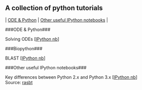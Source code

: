 A collection of python tutorials
---

| [ODE & Python](#ODE-&-Python) | [Other useful IPython notebooks](#Other-useful-IPython-notebooks) |

###ODE & Python###

Solving ODEs [[IPython nb](http://nbviewer.ipython.org/github/schmelling/python_tutorials/blob/master/ODE_python.ipynb)]

###Biopython###

BLAST [[IPython nb](http://nbviewer.ipython.org/github/schmelling/python_tutorials/blob/master/Biopython/BLAST.ipynb)]

###Other useful IPython notebooks###

Key differences between Python 2.x and Python 3.x [[IPython nb](http://nbviewer.ipython.org/github/rasbt/python_reference/blob/master/tutorials/key_differences_between_python_2_and_3.ipynb?create=1)]      
Source: [rasbt](https://github.com/rasbt)
